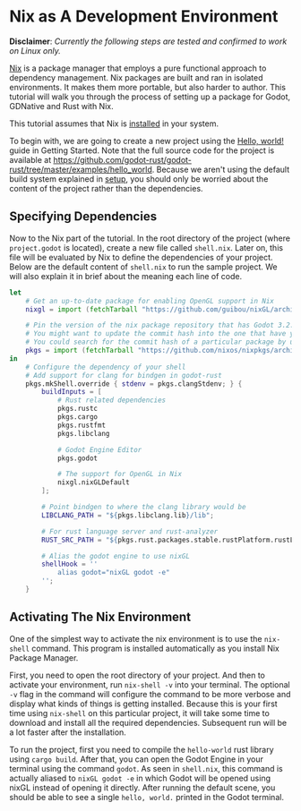 # Nix as A Development Environment

**Disclaimer**: _Currently the following steps are tested and confirmed to work on Linux only._

[Nix](https://nixos.org/) is a package manager that employs a pure functional approach to dependency management. Nix packages are built and ran in isolated environments. It makes them more portable, but also harder to author. This tutorial will walk you through the process of setting up a package for Godot, GDNative and Rust with Nix.

This tutorial assumes that Nix is [installed](https://nixos.org/download.html#nix-quick-install) in your system.

To begin with, we are going to create a new project using the [Hello, world!](../getting-started/hello-world.md) guide in Getting Started. Note that the full source code for the project is available at https://github.com/godot-rust/godot-rust/tree/master/examples/hello_world. Because we aren't using the default build system explained in [setup](../getting-started/setup.md), you should only be worried about the content of the project rather than the dependencies.

## Specifying Dependencies

Now to the Nix part of the tutorial. In the root directory of the project (where `project.godot` is located), create a new file called `shell.nix`. Later on, this file will be evaluated by Nix to define the dependencies of your project. Below are the default content of `shell.nix` to run the sample project. We will also explain it in brief about the meaning each line of code.

```nix
let
    # Get an up-to-date package for enabling OpenGL support in Nix
    nixgl = import (fetchTarball "https://github.com/guibou/nixGL/archive/master.tar.gz") {};

    # Pin the version of the nix package repository that has Godot 3.2.3 and compatible with godot-rust 0.9.3
    # You might want to update the commit hash into the one that have your desired version of Godot
    # You could search for the commit hash of a particular package by using this website https://lazamar.co.uk/nix-versions
    pkgs = import (fetchTarball "https://github.com/nixos/nixpkgs/archive/5658fadedb748cb0bdbcb569a53bd6065a5704a9.tar.gz") {};
in
    # Configure the dependency of your shell
    # Add support for clang for bindgen in godot-rust
    pkgs.mkShell.override { stdenv = pkgs.clangStdenv; } {
        buildInputs = [
            # Rust related dependencies
            pkgs.rustc
            pkgs.cargo
            pkgs.rustfmt
            pkgs.libclang

            # Godot Engine Editor
            pkgs.godot

            # The support for OpenGL in Nix
            nixgl.nixGLDefault
        ];

        # Point bindgen to where the clang library would be
        LIBCLANG_PATH = "${pkgs.libclang.lib}/lib";

        # For rust language server and rust-analyzer
        RUST_SRC_PATH = "${pkgs.rust.packages.stable.rustPlatform.rustLibSrc}";

        # Alias the godot engine to use nixGL
        shellHook = ''
            alias godot="nixGL godot -e"
        '';
    }
```

## Activating The Nix Environment

One of the simplest way to activate the nix environment is to use the `nix-shell` command. This program is installed automatically as you install Nix Package Manager.

First, you need to open the root directory of your project. And then to activate your environment, run `nix-shell -v` into your terminal. The optional `-v` flag in the command will configure the command to be more verbose and display what kinds of things is getting installed. Because this is your first time using `nix-shell` on this particular project, it will take some time to download and install all the required dependencies. Subsequent run will be a lot faster after the installation.

To run the project, first you need to compile the `hello-world` rust library using `cargo build`. After that, you can open the Godot Engine in your terminal using the command `godot`. As seen in `shell.nix`, this command is actually aliased to `nixGL godot -e` in which Godot will be opened using nixGL instead of opening it directly. After running the default scene, you should be able to see a single `hello, world.` printed in the Godot terminal.
